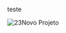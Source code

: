 teste

![23Novo Projeto](https://user-images.githubusercontent.com/86731134/162002881-f733baf6-c8e6-498c-bed9-fec52b4a6941.jpg)
